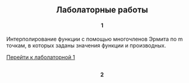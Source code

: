 ## <h2 align="center">Лаболаторные работы</h2>

<h4 align="center">1</h4>

Интерполирование функции с помощью многочленов
Эрмита по m точкам, в которых заданы значения функции и производных.

[Перейти к лаболаторной 1](https://github.com/NIOHOMY/Numerical_Methods_6_semester/tree/lab1)

##

<h4 align="center">2</h4>
